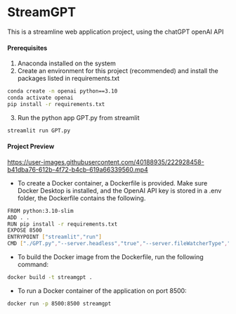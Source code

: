 # StreamGPT
This is a streamline web application project, using the chatGPT openAI API 

#### Prerequisites 
1. Anaconda installed on the system 
2. Create an environment for this project (recommended) and install the packages listed in requirements.txt 
```bash 
conda create -n openai python==3.10 
conda activate openai 
pip install -r requirements.txt 
``` 
3. Run the python app GPT.py from streamlit
```bash
streamlit run GPT.py
```

#### Project Preview 
https://user-images.githubusercontent.com/40188935/222928458-b41dba76-612b-4f72-b4cb-619a66339560.mp4

- To create a Docker container, a Dockerfile is provided. Make sure Docker Desktop is installed, and the OpenAI API key is stored in a .env folder, the Dockerfile contains the following.  
```bash
FROM python:3.10-slim
ADD . .
RUN pip install -r requirements.txt 
EXPOSE 8500
ENTRYPOINT ["streamlit","run"] 
CMD ["./GPT.py","--server.headless","true","--server.fileWatcherType","none","--browser.gatherUsageStats","false","--server.port=8500","--server.address=0.0.0.0"]
```
- To build the Docker image from the Dockerfile, run the following command: 
```bash
docker build -t streamgpt . 
```
- To run a Docker container of the application on port 8500: 
```bash
docker run -p 8500:8500 streamgpt 
```